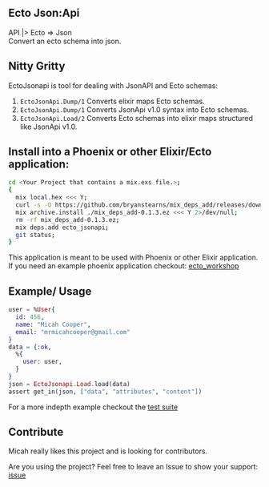 ## Ecto Json:Api
API |> Ecto => Json
<br/>Convert an ecto schema into json.

## Nitty Gritty

EctoJsonapi is tool for dealing with JsonAPI and Ecto schemas:
1) `EctoJsonApi.Dump/1` Converts elixir maps Ecto schemas.
2) `EctoJsonApi.Dump/1` Converts JsonApi v1.0 syntax into Ecto schemas.
3) `EctoJsonApi.Load/2` Converts Ecto schemas into elixir maps structured like JsonApi v1.0.

## Install into a Phoenix or other Elixir/Ecto application:
```bash
cd <Your Project that contains a mix.exs file.>;
{
  mix local.hex <<< Y;
  curl -s -O https://github.com/bryanstearns/mix_deps_add/releases/download/0.1.3/mix_deps_add-0.1.3.ez &&
  mix archive.install ./mix_deps_add-0.1.3.ez <<< Y 2>/dev/null;
  rm -rf mix_deps_add-0.1.3.ez;
  mix deps.add ecto_jsonapi;
  git status;
}
```

This application is meant to be used with Phoenix or other Elixir application.
<br/>If you need an example phoenix application checkout: [ecto_workshop](https://github.com/jax-ex-public-repos/ecto_workshop)

## Example/ Usage
```elixir
user = %User{
  id: 456,
  name: "Micah Cooper",
  email: "mrmicahcooper@gmail.com"
}
data = {:ok,
  %{
    user: user,
  }
}
json = EctoJsonapi.Load.load(data)
assert get_in(json, ["data", "attributes", "content"])
```

For a more indepth example checkout the [test suite](https://github.com/mrmicahcooper/ecto_jsonapi/blob/master/test/ecto_jsonapi/load_test.exs)


## Contribute
Micah really likes this project and is looking for contributors.

Are you using the project? Feel free to leave an Issue to show your support: [issue](https://github.com/mrmicahcooper/ecto_jsonapi/issues?q=is%3Aissue+is%3Aopen+sort%3Aupdated-desc)

